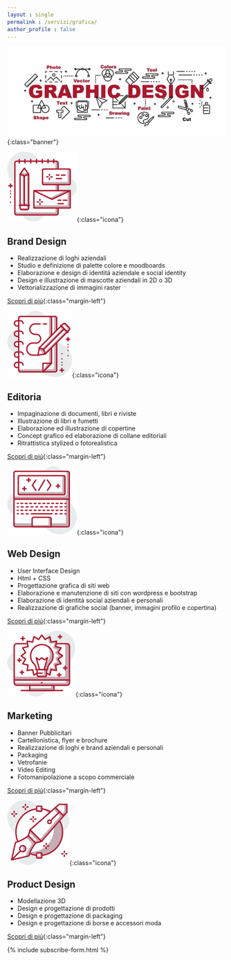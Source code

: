 ```yaml
---
layout : single
permalink : /servizi/grafica/
author_profile : false
---
```


![Banner_Grafica](/assets/images/BANNER-GRAFICA-01.jpg){:class="banner"} 

![Brand_Design](/assets/images/ICON_BRAND-DESIGN.svg){:class="icona"} 

## Brand Design
    

    
* Realizzazione di loghi aziendali 
* Studio e definizione di palette colore e moodboards 
* Elaborazione e design di identitá aziendale e social identity 
* Design e illustrazione di mascotte aziendali in 2D o 3D 
* Vettorializzazione di immagini raster 

<a href="/servizi/grafica/brand-design" class="btn btn--primary">Scopri di piú</a>{:class="margin-left"} 

    
![Editoria](/assets/images/ICON_EDITORIA.svg){:class="icona"}

## Editoria
        

        
* Impaginazione di documenti, libri e riviste 
* Illustrazione di libri e fumetti 
* Elaborazione ed illustrazione di copertine 
* Concept grafico ed elaborazione di collane editoriali 
* Ritrattistica stylized o fotorealistica 

<a href="/servizi/grafica/editoria" class="btn btn--primary">Scopri di piú</a>{:class="margin-left"} 
        

![Web_Design](/assets/images/ICON_WEB-DESIGN.svg){:class="icona"}


## Web Design
            

            
* User Interface Design 
* Html + CSS 
* Progettazione grafica di siti web 
* Elaborazione e manutenzione di siti con wordpress e bootstrap 
* Elaborazione di identitá social aziendali e personali 
* Realizzazione di grafiche social (banner, immagini profilo e copertina) 

<a href="/servizi/grafica/web-design" class="btn btn--primary">Scopri di piú</a>{:class="margin-left"} 

 ![Marketing](/assets/images/ICON_MARKETING.svg){:class="icona"}        
            
## Marketing

                
* Banner Pubblicitari 
* Cartellonistica, flyer e brochure 
* Realizzazione di loghi e brand aziendali e personali 
* Packaging 
* Vetrofanie 
* Video Editing 
* Fotomanipolazione a scopo commerciale 

<a href="/servizi/grafica/marketing" class="btn btn--primary">Scopri di piú</a>{:class="margin-left"} 
                
![Product_Design](/assets/images/ICON_PRODUCT.svg){:class="icona"}

## Product Design
                    

* Modellazione 3D 
* Design e progettazione di prodotti 
* Design e progettazione di packaging 
* Design e progettazione di borse e accessori moda

<a href="/servizi/grafica/product-design" class="btn btn--primary">Scopri di piú</a>{:class="margin-left"} 


{% include subscribe-form.html %}